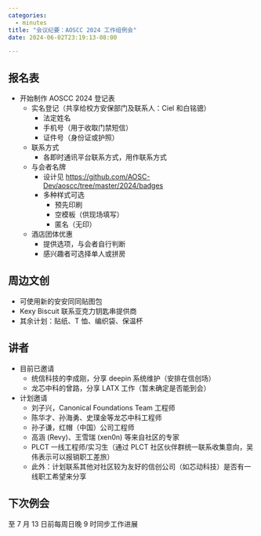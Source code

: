 ```yaml
---
categories:
  - minutes
title: "会议纪要：AOSCC 2024 工作组例会"
date: 2024-06-02T23:19:13-08:00

---
```


报名表
---

- 开始制作 AOSCC 2024 登记表
    - 实名登记（共享给校方安保部门及联系人：Ciel 和白铭骢）
        - 法定姓名
        - 手机号（用于收取门禁短信）
        - 证件号（身份证或护照）
    - 联系方式
        - 各即时通讯平台联系方式，用作联系方式
    - 与会者名牌
        - 设计见 https://github.com/AOSC-Dev/aoscc/tree/master/2024/badges
        - 多种样式可选
            - 预先印刷
            - 空模板（供现场填写）
            - 匿名（无印）
    - 酒店团体优惠
        - 提供选项，与会者自行判断
        - 感兴趣者可选择单人或拼房

周边文创
---

- 可使用新的安安同同贴图包
- Kexy Biscuit 联系亚克力钥匙串提供商
- 其余计划：贴纸、T 恤、编织袋、保温杯

讲者
---

- 目前已邀请
    - 统信科技的李成刚，分享 deepin 系统维护（安排在信创场）
    - 龙芯中科的曾路，分享 LATX 工作（暂未确定是否能到会）
- 计划邀请
    - 刘子兴，Canonical Foundations Team 工程师
    - 陈华才、孙海勇、史璞金等龙芯中科工程师
    - 孙子谦，红帽（中国）公司工程师
    - 高涵 (Revy)、王雪瑞 (xen0n) 等来自社区的专家
    - PLCT 一线工程师/实习生（通过 PLCT 社区伙伴群统一联系收集意向，吴伟表示可以报销职工差旅）
    - 此外：计划联系其他对社区较为友好的信创公司（如芯动科技）是否有一线职工希望来分享

下次例会
---

至 7 月 13 日前每周日晚 9 时同步工作进展
